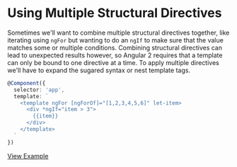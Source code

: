 # Using Multiple Structural Directives

Sometimes we'll want to combine multiple structural directives together, like iterating using `ngFor` but wanting to do an `ngIf` to make sure that the value matches some or multiple conditions. Combining structural directives can lead to unexpected results however, so Angular 2 requires that a template can only be bound to one directive at a time. To apply multiple directives we'll have to expand the sugared syntax or nest template tags.


```typescript
@Component({
  selector: 'app',
  template: `
    <template ngFor [ngForOf]="[1,2,3,4,5,6]" let-item>
      <div *ngIf="item > 3">
        {{item}}
      </div>
    </template>
  `
})
```
[View Example](https://plnkr.co/edit/yLu52OLtrzklJB5SgZvO?p=preview)
